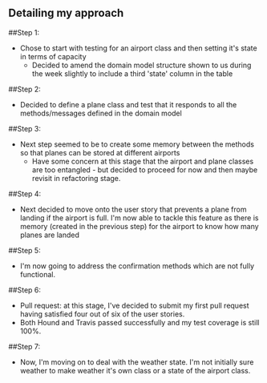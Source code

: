 Detailing my approach
--------------------

##Step 1:
- Chose to start with testing for an airport class and then setting it's state in terms of capacity
  - Decided to amend the domain model structure shown to us during the week slightly to include a third 'state' column in the table

##Step 2:
- Decided to define a plane class and test that it responds to all the methods/messages defined in the domain model

##Step 3:
- Next step seemed to be to create some memory between the methods so that planes can be stored at different airports
  - Have some concern at this stage that the airport and plane classes are too entangled - but decided to proceed for now and then maybe revisit in refactoring stage.

##Step 4:
- Next decided to move onto the user story that prevents a plane from landing if the airport is full. I'm now able to tackle this feature as there is memory (created in the previous step) for the airport to know how many planes are landed

##Step 5:
- I'm now going to address the confirmation methods which are not fully functional.

##Step 6:
- Pull request: at this stage, I've decided to submit my first pull request having satisfied four out of six of the user stories.
- Both Hound and Travis passed successfully and my test coverage is still 100%.

##Step 7:
- Now, I'm moving on to deal with the weather state. I'm not initially sure weather to make weather it's own class or a state of the airport class.
